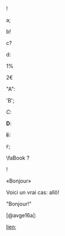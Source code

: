 !

a;

b!

c?

d:

1%

2€

"A":

'B';

*C*:

**D**:

~~E~~:

`F`;

\faBook ?

<i class="H"></i>!

«Bonjour»

Voici un vrai cas: allô!

"Bonjour!"

[@avge16a]:

[lien](https://example.com);
